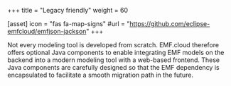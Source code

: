 +++
title = "Legacy friendly"
weight = 60

[asset]
  icon = "fas fa-map-signs"
  #url = "https://github.com/eclipse-emfcloud/emfjson-jackson"
+++

Not every modeling tool is developed from scratch. EMF.cloud therefore offers optional Java components to enable integrating EMF models on the backend into a modern modeling tool with a web-based frontend. These Java components are carefully designed so that the EMF dependency is encapsulated to facilitate a smooth migration path in the future.
